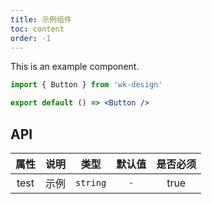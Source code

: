 ```yaml
---
title: 示例组件
toc: content
order: -1
---
```


<!-- # Button -->

This is an example component.

```jsx
import { Button } from 'wk-design'

export default () => <Button />
```

## API

| 属性 | 说明 |   类型   | 默认值 | 是否必须 |
| :--: | :--: | :------: | :----: | :------: |
| test | 示例 | `string` |  `-`   |   true   |
